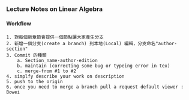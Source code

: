 ### Lecture Notes on Linear Algebra 
#### Workflow
    1. 對每個新章節會提供一個節點讓大家產生分支
    2. 新增一個分支(create a branch) 到本地(Local) 編輯，分支命名"author-section"
    3. Commit 的種類
        a. Section_name-author-edition
        b. maintain (correcting some bug or typeing error in tex)
        c. merge-from #1 to #2
    4. simplfy describe your work on description 
    5. push to the origin
    6. once you need to merge a branch pull a request default viewer : Bowei
